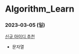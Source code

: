 # Algorithm_Learn
### 2023-03-05 (일)
[신규 아이디 추천](https://school.programmers.co.kr/learn/courses/30/lessons/72410)
- 문자열

